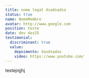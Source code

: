 ```yaml
---
title: nome legal dsadsadsa
status: true
name: NomeMembro
avatar: http://www.google.com
position: teste
date: dev dev25
testimonial:
  discriminant: true
  value:
    depoimento: dasdsadas
    video: https://www.youtube.com/
---
```

testejnjjhj
